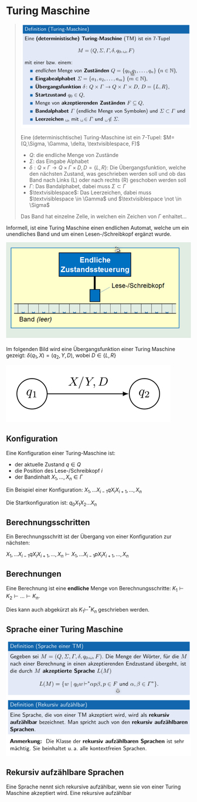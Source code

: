 # Turing Maschine

>![image-20220322130917520](res/image-20220322130917520.png)
>
>Eine (determinischtische) Turing-Maschine ist ein 7-Tupel: $M=(Q,\Sigma, \Gamma, \delta, \textvisiblespace, F)$
>
>* $Q$: die endliche Menge von Zustände
>* $\Sigma$: das Eingabe Alphabet
>* $\delta: Q\times \Gamma \rightarrow Q\times\Gamma\times D, D=\{L, R\}$: Die Übergangsfunktion, welche den nächsten Zustand, was geschrieben werden soll und ob das Band nach Links (L) oder nach rechts (R) geschoben werden soll
>* $\Gamma$: Das Bandalphabet, dabei muss $\Sigma \subset \Gamma$
>* $\textvisiblespace$: Das Leerzeichen, dabei muss $\textvisiblespace \in \Gamma$ und $\textvisiblespace \not \in \Sigma$
>
>Das Band hat einzelne Zelle, in welchen ein Zeichen von $\Gamma$ enhaltet...

Informell, ist eine Turing Maschine einen endlichen Automat, welche um ein unendliches Band und um einen Lesen-/Schreibkopf ergänzt wurde.

![image-20220322130859575](res/image-20220322130859575.png)

Im folgenden Bild wird eine Übergangsfunktion einer Turing Maschine gezeigt: $\delta(q_1, X)=(q_2, Y, D)$, wobei $D\in\{L, R\}$

![image-20220322133915768](res/image-20220322133915768.png)

## Konfiguration

Eine Konfiguration einer Turing-Maschine ist:

* der aktuelle Zustand $q \in Q$
* die Position des Lese-/Schreibkopf $i$
* der Bandinhalt $X_1,...,X_n \in \Gamma$

Ein Beispiel einer Konfiguration: $X_1,...X_{i-1}qX_iX_{i+1},...,X_n$

Die Startkonfiguration ist: $q_0X_1X_2...X_n$

## Berechnungsschritten

Ein Berechnungsschritt ist der Übergang von einer Konfiguration zur nächsten:

$X_1,...X_{i-1}qX_iX_{i+1},...,X_n\vdash X_1,...X_{i-1}pX_iX_{i+1},...,X_n$

## Berechnungen

Eine Berechnung ist eine **endliche** Menge von Berechnungsschritte: $K_1 \vdash K_2 \vdash ... \vdash K_n$.

Dies kann auch abgekürzt als $K_1\vdash^* K_n$ geschrieben werden.

## Sprache einer Turing Maschine

![image-20220322134344746](res/image-20220322134344746.png)

## Rekursiv aufzählbare Sprachen

Eine Sprache nennt sich rekursive aufzählbar, wenn sie von einer Turing Maschine akzeptiert wird. Eine rekursive aufzählbar
